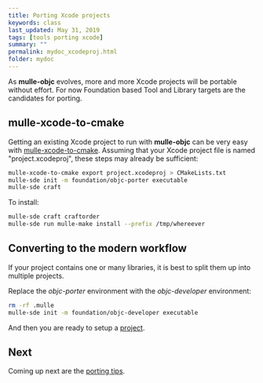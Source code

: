 ```yaml
---
title: Porting Xcode projects
keywords: class
last_updated: May 31, 2019
tags: [tools porting xcode]
summary: ""
permalink: mydoc_xcodeproj.html
folder: mydoc
---
```


As **mulle-objc** evolves, more and more Xcode projects will be portable
without effort. For now Foundation based Tool and Library targets are
the candidates for porting.



## mulle-xcode-to-cmake

Getting an existing Xcode project to run with **mulle-objc** can be very easy
with [mulle-xcode-to-cmake](//github.com/mulle-nat/mulle-xcode-to-cmake).
Assuming  that your Xcode project file is named "project.xcodeproj", these
steps may already be sufficient:


``` bash
mulle-xcode-to-cmake export project.xcodeproj > CMakeLists.txt
mulle-sde init -m foundation/objc-porter executable
mulle-sde craft
```

To install:


``` bash
mulle-sde craft craftorder
mulle-sde run mulle-make install --prefix /tmp/whereever
```


## Converting to the modern workflow

If your project contains one or many libraries, it is best to split them
up into multiple projects.

Replace the *objc-porter* environment with the *objc-developer* environment:

``` bash
rm -rf .mulle
mulle-sde init -m foundation/objc-developer executable
```

And then you are ready to setup a [project](mydoc_modern.html).


## Next

Coming up next are the [porting tips](mydoc_porting.html).